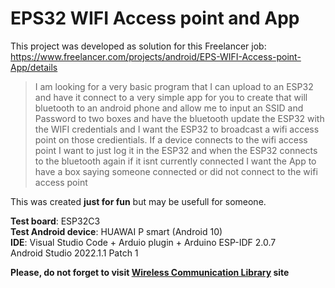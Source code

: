 # EPS32 WIFI Access point and App
 
This project was developed as solution for this Freelancer job: https://www.freelancer.com/projects/android/EPS-WIFI-Access-point-App/details

>I am looking for a very basic program that I can upload to an ESP32 and have it connect to a very simple app for you to create that will bluetooth to an android phone and allow me to input an SSID and Password to two boxes and have the bluetooth update the ESP32 with the WIFI credentials and I want the ESP32 to broadcast a wifi access point on those credientials.   If a device connects to the wifi access point I want to just log it in the ESP32 and when the ESP32 connects to the bluetooth again if it isnt currently connected I want the App to have a box saying someone connected or did not connect to the wifi access point 

This was created **just for fun** but may be usefull for someone.

**Test board**: ESP32C3  
**Test Android device**: HUAWAI P smart (Android 10)  
**IDE**: Visual Studio Code + Arduio plugin + Arduino ESP-IDF 2.0.7  
Android Studio 2022.1.1 Patch 1

**Please, do not forget to visit [Wireless Communication Library](https://www.btframework.com) site**
